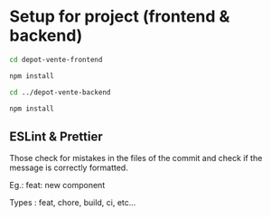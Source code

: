 # Setup for project (frontend & backend)

```bash
cd depot-vente-frontend

npm install

cd ../depot-vente-backend

npm install
```

## ESLint & Prettier

Those check for mistakes in the files of the commit and check if the message is correctly formatted.

Eg.: feat: new component

Types : feat, chore, build, ci, etc...
